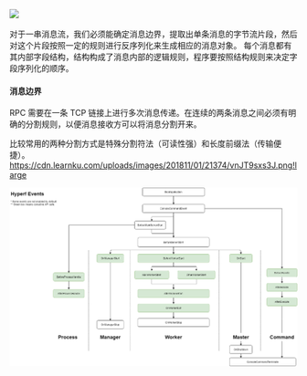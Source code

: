 
![](https://cdn.learnku.com/uploads/images/201811/01/21374/vnJT9sxs3J.png!large)

对于一串消息流，我们必须能确定消息边界，提取出单条消息的字节流片段，然后对这个片段按照一定的规则进行反序列化来生成相应的消息对象。
每个消息都有其内部字段结构，结构构成了消息内部的逻辑规则，程序要按照结构规则来决定字段序列化的顺序。

#### 消息边界
RPC 需要在一条 TCP 链接上进行多次消息传递。在连续的两条消息之间必须有明确的分割规则，以便消息接收方可以将消息分割开来。

比较常用的两种分割方式是特殊分割符法（可读性强）和长度前缀法（传输便捷）。
https://cdn.learnku.com/uploads/images/201811/01/21374/vnJT9sxs3J.png!large

![](assets/markdown-img-paste-20200806093846671.png)
